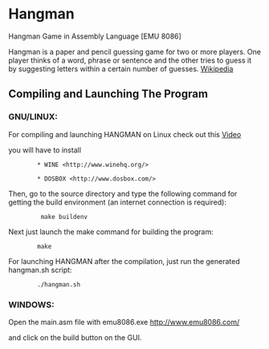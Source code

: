 # Hangman 

Hangman Game in Assembly Language [EMU 8086]

Hangman is a paper and pencil guessing game for two or more players. 
One player thinks of a word, 
phrase or sentence and the other tries to guess it by suggesting letters within a certain number of guesses. 
<a href="https://en.m.wikipedia.org/wiki/Hangman_(game)" target="_blank"> Wikipedia </a>

  
## Compiling and Launching The Program

### GNU/LINUX:

For compiling and launching HANGMAN on Linux
check out this <a href="https://youtu.be/FjR4xIp9dww" target="_blank"> Video </a> 

you will have to install

            * WINE <http://www.winehq.org/>
            
            * DOSBOX <http://www.dosbox.com/>

Then, go to the source directory and type the following command for
getting the build environment (an internet connection is required):

             make buildenv

Next just launch the make command for building the program:

            make

For launching HANGMAN after the compilation, just run the generated
        hangman.sh script:

            ./hangman.sh


### WINDOWS:

Open the main.asm file with emu8086.exe <http://www.emu8086.com/>

 and click on the build button on the GUI.



